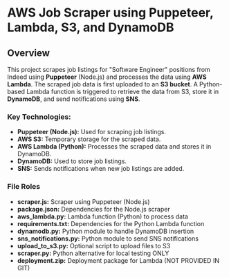 # AWS Job Scraper using Puppeteer, Lambda, S3, and DynamoDB

## Overview
This project scrapes job listings for "Software Engineer" positions from Indeed 
using **Puppeteer** (Node.js) and processes the data using **AWS Lambda**. 
The scraped job data is first uploaded to an **S3 bucket**. 
A Python-based Lambda function is triggered to retrieve the data from S3, 
store it in **DynamoDB**, and send notifications using **SNS**.

### Key Technologies:
- **Puppeteer (Node.js):** Used for scraping job listings.
- **AWS S3:** Temporary storage for the scraped data.
- **AWS Lambda (Python):** Processes the scraped data and stores it in DynamoDB.
- **DynamoDB:** Used to store job listings.
- **SNS:** Sends notifications when new job listings are added.

### File Roles
- **scraper.js:**                  Scraper using Puppeteer (Node.js)
- **package.json:**                Dependencies for the Node.js scraper
- **aws_lambda.py:**               Lambda function (Python) to process data
- **requirements.txt:**            Dependencies for the Python Lambda function
- **dynamodb.py:**                 Python module to handle DynamoDB insertion
- **sns_notifications.py:**        Python module to send SNS notifications
- **upload_to_s3.py:**             Optional script to upload files to S3
- **scraper.py:**                  Python alternative for local testing ONLY
- **deployment.zip:**              Deployment package for Lambda (NOT PROVIDED IN GIT)

